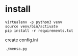
# install
```
virtualenv -p python3 venv
source venv/bin/activate
pip install -r requirements.txt
```
create config.ini
```
./mensa.py
```